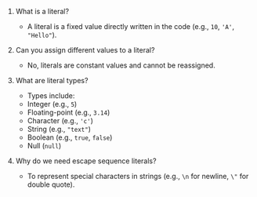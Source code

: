 1. What is a literal?
    - A literal is a fixed value directly written in the code (e.g., `10`, `'A'`, `"Hello"`).

2. Can you assign different values to a literal?
    - No, literals are constant values and cannot be reassigned.

3. What are literal types?
    - Types include:
    - Integer (e.g., `5`)
    - Floating-point (e.g., `3.14`)
    - Character (e.g., `'c'`)
    - String (e.g., `"text"`)
    - Boolean (e.g., `true`, `false`)
    - Null (`null`)

4. Why do we need escape sequence literals?
    - To represent special characters in strings (e.g., `\n` for newline, `\"` for double quote).
